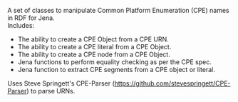A set of classes to manipulate Common Platform Enumeration (CPE) names in RDF for Jena.  
Includes:
 * The ability to create a CPE Object from a CPE URN.
 * The ability to create a CPE literal from a CPE Object.
 * The ability to create a CPE node from a CPE Object.
 * Jena functions to perform equality checking as per the CPE spec.
 * Jena function to extract CPE segments from a CPE object or literal.
 
 Uses Steve Springett's CPE-Parser (https://github.com/stevespringett/CPE-Parser) to parse URNs.
 